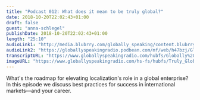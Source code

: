 ```yaml
---
title: "Podcast 012: What does it mean to be truly global?"
date: 2018-10-20T22:02:43+01:00
draft: false
guest: "anna-schlegel"
publishDate: 2018-10-20T22:02:43+01:00
length: "25:10"
audioLink1: "http://media.blubrry.com/globally_speaking/content.blubrry.com/globally_speaking/Globally-Speaking-0120_What-Does-it-Mean-to-be-Truly-Global.mp3"
audioLink2: "https://globallyspeakingradio.podbean.com/mf/web/h47bzj/Globally-Speaking-0120_What-Does-it-Mean-to-be-Truly-Global.mp3"
transcriptURL: "https://www.globallyspeakingradio.com/hubfs/Globally%20Speaking%20Episode%20Transcripts/Globally_Speaking_Podcast_012-Transcript.docx"
imageURL: "https://www.globallyspeakingradio.com/hs-fs/hubfs/Truly_Global.jpg"
---
```

What's the roadmap for elevating localization's role in a global enterprise? In this episode we discuss best practices for success in international markets—and your career.
